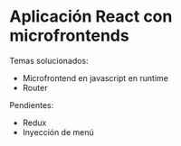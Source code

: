 # Aplicación React con microfrontends

Temas solucionados:

- Microfrontend en javascript en runtime
- Router


Pendientes: 

- Redux
- Inyección de menú
